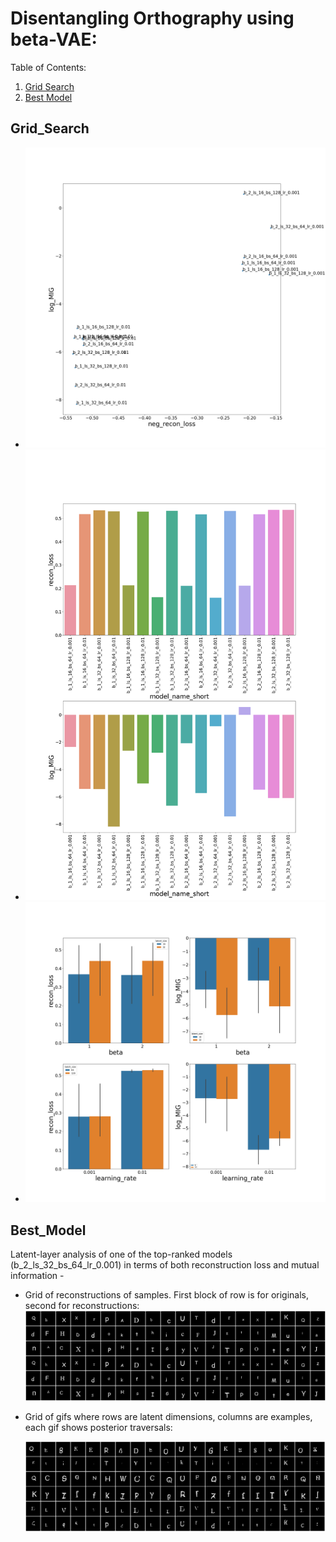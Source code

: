 # Disentangling Orthography using beta-VAE:

Table of Contents:
1. [Grid Search](#Grid_Search)
2. [Best Model](#Best_model)

## Grid_Search
*
    ![grid_search](figures/grid_search_results_scatter.png)
*
    ![grid_search](figures/grid_search_results_all_models.png)
*
    ![grid_search](figures/grid_search_results.png)
## Best_Model
Latent-layer analysis of one of the top-ranked models (b_2_ls_32_bs_64_lr_0.001) in terms of both reconstruction loss and mutual information -
* Grid of reconstructions of samples. First block of row is for originals, second for reconstructions:
    ![grid_posteriors](results/betaB_dletters_beta_2_latent_size_32_batch_size_64_learning_rate_0.001/reconstruct.png)
* Grid of gifs where rows are latent dimensions, columns are examples, each gif shows posterior traversals:

    ![grid_posteriors](results/betaB_dletters_beta_2_latent_size_32_batch_size_64_learning_rate_0.001/posterior_traversals.gif)
